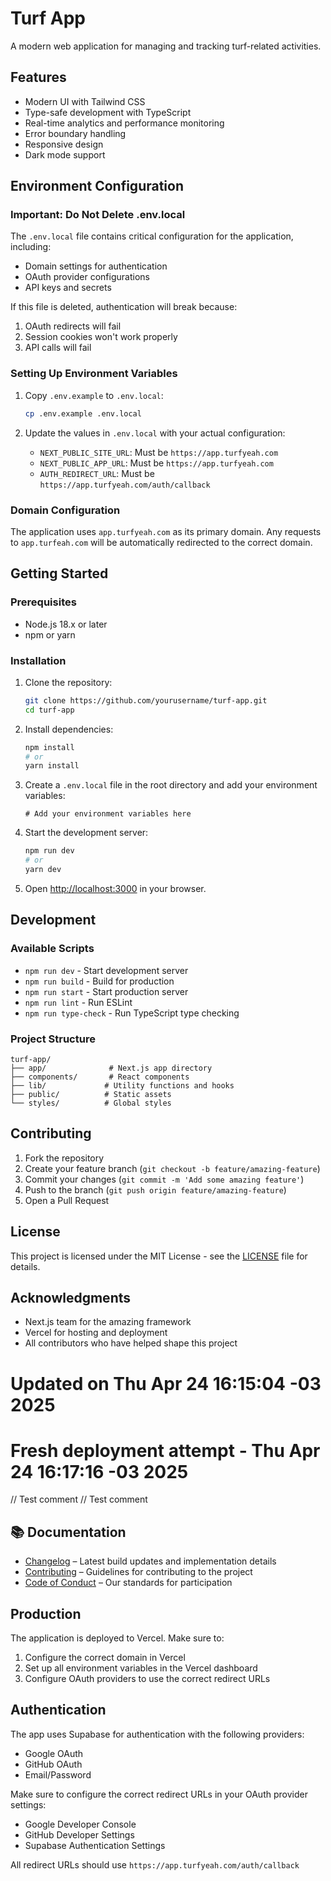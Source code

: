 # Turf App

A modern web application for managing and tracking turf-related activities.

## Features

- Modern UI with Tailwind CSS
- Type-safe development with TypeScript
- Real-time analytics and performance monitoring
- Error boundary handling
- Responsive design
- Dark mode support

## Environment Configuration

### Important: Do Not Delete .env.local

The `.env.local` file contains critical configuration for the application, including:
- Domain settings for authentication
- OAuth provider configurations
- API keys and secrets

If this file is deleted, authentication will break because:
1. OAuth redirects will fail
2. Session cookies won't work properly
3. API calls will fail

### Setting Up Environment Variables

1. Copy `.env.example` to `.env.local`:
   ```bash
   cp .env.example .env.local
   ```

2. Update the values in `.env.local` with your actual configuration:
   - `NEXT_PUBLIC_SITE_URL`: Must be `https://app.turfyeah.com`
   - `NEXT_PUBLIC_APP_URL`: Must be `https://app.turfyeah.com`
   - `AUTH_REDIRECT_URL`: Must be `https://app.turfyeah.com/auth/callback`

### Domain Configuration

The application uses `app.turfyeah.com` as its primary domain. Any requests to `app.turfeah.com` will be automatically redirected to the correct domain.

## Getting Started

### Prerequisites

- Node.js 18.x or later
- npm or yarn

### Installation

1. Clone the repository:
   ```bash
   git clone https://github.com/yourusername/turf-app.git
   cd turf-app
   ```

2. Install dependencies:
   ```bash
   npm install
   # or
   yarn install
   ```

3. Create a `.env.local` file in the root directory and add your environment variables:
   ```
   # Add your environment variables here
   ```

4. Start the development server:
   ```bash
   npm run dev
   # or
   yarn dev
   ```

5. Open [http://localhost:3000](http://localhost:3000) in your browser.

## Development

### Available Scripts

- `npm run dev` - Start development server
- `npm run build` - Build for production
- `npm run start` - Start production server
- `npm run lint` - Run ESLint
- `npm run type-check` - Run TypeScript type checking

### Project Structure

```
turf-app/
├── app/              # Next.js app directory
├── components/       # React components
├── lib/             # Utility functions and hooks
├── public/          # Static assets
└── styles/          # Global styles
```

## Contributing

1. Fork the repository
2. Create your feature branch (`git checkout -b feature/amazing-feature`)
3. Commit your changes (`git commit -m 'Add some amazing feature'`)
4. Push to the branch (`git push origin feature/amazing-feature`)
5. Open a Pull Request

## License

This project is licensed under the MIT License - see the [LICENSE](LICENSE) file for details.

## Acknowledgments

- Next.js team for the amazing framework
- Vercel for hosting and deployment
- All contributors who have helped shape this project

# Updated on Thu Apr 24 16:15:04 -03 2025

# Fresh deployment attempt - Thu Apr 24 16:17:16 -03 2025

// Test comment
// Test comment

## 📚 Documentation

- [Changelog](./CHANGELOG.md) – Latest build updates and implementation details
- [Contributing](./.github/CONTRIBUTING.md) – Guidelines for contributing to the project
- [Code of Conduct](./.github/CODE_OF_CONDUCT.md) – Our standards for participation

## Production

The application is deployed to Vercel. Make sure to:
1. Configure the correct domain in Vercel
2. Set up all environment variables in the Vercel dashboard
3. Configure OAuth providers to use the correct redirect URLs

## Authentication

The app uses Supabase for authentication with the following providers:
- Google OAuth
- GitHub OAuth
- Email/Password

Make sure to configure the correct redirect URLs in your OAuth provider settings:
- Google Developer Console
- GitHub Developer Settings
- Supabase Authentication Settings

All redirect URLs should use `https://app.turfyeah.com/auth/callback`
